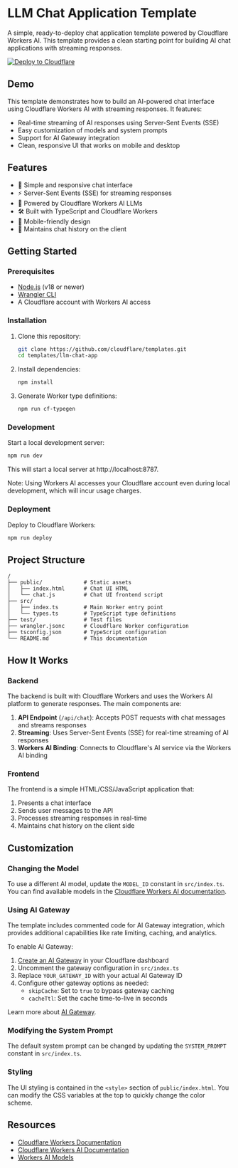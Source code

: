 # LLM Chat Application Template

A simple, ready-to-deploy chat application template powered by Cloudflare Workers AI. This template provides a clean starting point for building AI chat applications with streaming responses.

[![Deploy to Cloudflare](https://deploy.workers.cloudflare.com/button)](https://deploy.workers.cloudflare.com/?url=https://github.com/cloudflare/templates/tree/main/llm-chat-app-template)
<!-- dash-content-start -->

## Demo

This template demonstrates how to build an AI-powered chat interface using Cloudflare Workers AI with streaming responses. It features:

- Real-time streaming of AI responses using Server-Sent Events (SSE)
- Easy customization of models and system prompts
- Support for AI Gateway integration
- Clean, responsive UI that works on mobile and desktop

## Features

- 💬 Simple and responsive chat interface
- ⚡ Server-Sent Events (SSE) for streaming responses
- 🧠 Powered by Cloudflare Workers AI LLMs
- 🛠️ Built with TypeScript and Cloudflare Workers
- 📱 Mobile-friendly design
- 🔄 Maintains chat history on the client
<!-- dash-content-end -->

## Getting Started

### Prerequisites

- [Node.js](https://nodejs.org/) (v18 or newer)
- [Wrangler CLI](https://developers.cloudflare.com/workers/wrangler/install-and-update/)
- A Cloudflare account with Workers AI access

### Installation

1. Clone this repository:

   ```bash
   git clone https://github.com/cloudflare/templates.git
   cd templates/llm-chat-app
   ```

2. Install dependencies:

   ```bash
   npm install
   ```

3. Generate Worker type definitions:
   ```bash
   npm run cf-typegen
   ```

### Development

Start a local development server:

```bash
npm run dev
```

This will start a local server at http://localhost:8787.

Note: Using Workers AI accesses your Cloudflare account even during local development, which will incur usage charges.

### Deployment

Deploy to Cloudflare Workers:

```bash
npm run deploy
```

## Project Structure

```
/
├── public/             # Static assets
│   ├── index.html      # Chat UI HTML
│   └── chat.js         # Chat UI frontend script
├── src/
│   ├── index.ts        # Main Worker entry point
│   └── types.ts        # TypeScript type definitions
├── test/               # Test files
├── wrangler.jsonc      # Cloudflare Worker configuration
├── tsconfig.json       # TypeScript configuration
└── README.md           # This documentation
```

## How It Works

### Backend

The backend is built with Cloudflare Workers and uses the Workers AI platform to generate responses. The main components are:

1. **API Endpoint** (`/api/chat`): Accepts POST requests with chat messages and streams responses
2. **Streaming**: Uses Server-Sent Events (SSE) for real-time streaming of AI responses
3. **Workers AI Binding**: Connects to Cloudflare's AI service via the Workers AI binding

### Frontend

The frontend is a simple HTML/CSS/JavaScript application that:

1. Presents a chat interface
2. Sends user messages to the API
3. Processes streaming responses in real-time
4. Maintains chat history on the client side

## Customization

### Changing the Model

To use a different AI model, update the `MODEL_ID` constant in `src/index.ts`. You can find available models in the [Cloudflare Workers AI documentation](https://developers.cloudflare.com/workers-ai/models/).

### Using AI Gateway

The template includes commented code for AI Gateway integration, which provides additional capabilities like rate limiting, caching, and analytics.

To enable AI Gateway:

1. [Create an AI Gateway](https://dash.cloudflare.com/?to=/:account/ai/ai-gateway) in your Cloudflare dashboard
2. Uncomment the gateway configuration in `src/index.ts`
3. Replace `YOUR_GATEWAY_ID` with your actual AI Gateway ID
4. Configure other gateway options as needed:
   - `skipCache`: Set to `true` to bypass gateway caching
   - `cacheTtl`: Set the cache time-to-live in seconds

Learn more about [AI Gateway](https://developers.cloudflare.com/ai-gateway/).

### Modifying the System Prompt

The default system prompt can be changed by updating the `SYSTEM_PROMPT` constant in `src/index.ts`.

### Styling

The UI styling is contained in the `<style>` section of `public/index.html`. You can modify the CSS variables at the top to quickly change the color scheme.

## Resources

- [Cloudflare Workers Documentation](https://developers.cloudflare.com/workers/)
- [Cloudflare Workers AI Documentation](https://developers.cloudflare.com/workers-ai/)
- [Workers AI Models](https://developers.cloudflare.com/workers-ai/models/)
